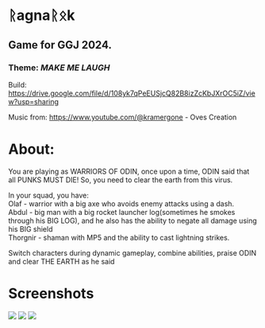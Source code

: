 # ᚱagnaᚱᛟk
## Game for GGJ 2024.
### Theme: *MAKE ME LAUGH*

Build: https://drive.google.com/file/d/108yk7qPeEUSjcQ82B8izZcKbJXrOC5iZ/view?usp=sharing

Music from: https://www.youtube.com/@kramergone - Oves Creation

# About: 
You are playing as WARRIORS OF ODIN, once upon a time, ODIN said that all PUNKS MUST DIE! So, you need to clear the earth from this virus.  

In your squad, you have:  
Olaf - warrior with a big axe who avoids enemy attacks using a dash.  
Abdul - big man with a big rocket launcher log(sometimes he smokes through his BIG LOG), and he also has the ability to negate all damage using his BIG shield  
Thorgnir - shaman with MP5 and the ability to cast lightning strikes.  

Switch characters during dynamic gameplay, combine abilities, praise ODIN and clear THE EARTH as he said

# Screenshots
![](https://i.imgur.com/gXNEht8.png)
![](https://i.imgur.com/ZgI5JiQ.png)
![](https://i.imgur.com/Aw8mLgt.png)
